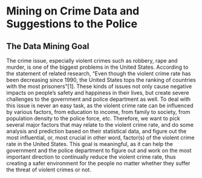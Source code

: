 # Mining on Crime Data and Suggestions to the Police  
## The Data Mining Goal  
The crime issue, especially violent crimes such as robbery, rape and murder, is one of the biggest problems in the United States. According to the statement of related research, “Even though the violent crime rate has been decreasing since 1990, the United States tops the ranking of countries with the most prisoners”[1]. These kinds of issues not only cause negative impacts on people’s safety and happiness in their lives, but create severe challenges to the government and police department as well. To deal with this issue is never an easy task, as the violent crime rate can be influenced by various factors, from education to income, from family to society, from population density to the police force, etc. Therefore, we want to pick several major factors that may relate to the violent crime rate, and do some analysis and prediction based on their statistical data, and figure out the most influential, or, most crucial in other word, factor(s) of the violent crime rate in the United States. This goal is meaningful, as it can help the government and the police department to figure out and work on the most important direction to continually reduce the violent crime rate, thus creating a safer environment for the people no matter whether they suffer the threat of violent crimes or not.
